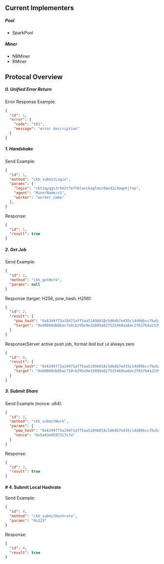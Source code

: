 ## Current Implementers
##### Pool
- SparkPool

##### Miner
- NBMiner
- BMiner

## Protocal Overview
##### 0. Unified Error Return
Error Response Example:
```json
{
  "id": 1,
  "error": {
    "code": "101",
    "message": "error description"
  }
}
```

##### 1. Handshake
Send Example:
```json
{
  "id": 1,
  "method": "ckb_submitLogin", 
  "params": {
    "login": "ckt1qyqgs3rhm2tfefh6laxckaglmsc0ae42c9aqekjfap",
    "agent": "MinerName/v1",
    "worker": "worker_name" 
  }, 
}
```

Response:
```json
{
  "id": 1, 
  "result": true
}
```

##### 2. Get Job
Send Example:
```json
{
  "id": 2,
  "method": "ckb_getWork",
  "params": null
}
```

Response (target: H256, pow_hash: H256):
```json
{
  "id": 2,
  "result": {
    "pow_hash": "0x6349f73a19471aff5aa5189b018c5d6db7e435c14d00bccfba5a6896bdfc15cf",
    "target": "0x00068db8bac710cb295e9e1b089a027525460aa64c2f837b4a2339c0ebedfa42"
  }
}
```

Response(Server active push job, format ibid but `id` always zero
```json
{
  "id": 0,
  "result": {
    "pow_hash": "0x6349f73a19471aff5aa5189b018c5d6db7e435c14d00bccfba5a6896bdfc15cf",
    "target": "0x00068db8bac710cb295e9e1b089a027525460aa64c2f837b4a2339c0ebedfa42"
  }
}
```

##### 3. Submit Share
Send Example (nonce: u64):
```json
{
  "id": 3,
  "method": "ckb_submitWork",
  "params": {
    "pow_hash": "0x6349f73a19471aff5aa5189b018c5d6db7e435c14d00bccfba5a6896bdfc15cf",
    "nonce": "0x9a93e9597317c7a"
  }
}
```

Response:
```json
{
  "id": 3,
  "result": true
}
```

#### # 4. Submit Local Hashrate
Send Example:
```json
{
  "id": 4,
  "method": "ckb_submitHashrate",
  "params": "0x123"
}
```

Response:
```json
{
  "id": 4,
  "result": true
}
```
